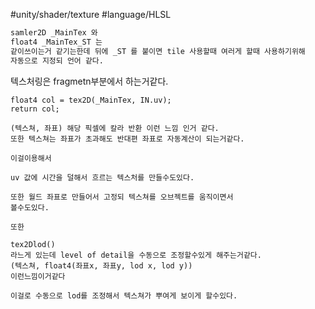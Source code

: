 #unity/shader/texture #language/HLSL 
```txt
samler2D _MainTex 와
float4 _MainTex_ST 는
같이쓰이는거 같기는한데 뒤에 _ST 를 붙이면 tile 사용할때 여러게 할때 사용하기위해 
자동으로 지정되 언어 같다.

```
텍스처링은 fragmetn부분에서 하는거같다.

```HLSL
float4 col = tex2D(_MainTex, IN.uv);
return col;

(텍스쳐, 좌표) 해당 픽셀에 칼라 반환 이런 느낌 인거 같다.
또한 텍스쳐는 좌표가 초과해도 반대편 좌표로 자동계산이 되는거같다.

이걸이용해서

uv 값에 시간을 덜해서 흐르는 텍스처를 만들수도있다.

또한 월드 좌표로 만들어서 고정되 텍스쳐를 오브젝트를 움직이면서
볼수도있다.

또한

tex2Dlod()
라느게 있는데 level of detail을 수동으로 조정할수있게 해주는거같다.
(텍스쳐, float4(좌표x, 좌표y, lod x, lod y))
이런느낌이거같다

이걸로 수동으로 lod를 조정해서 텍스쳐가 뿌여게 보이게 할수있다.

```